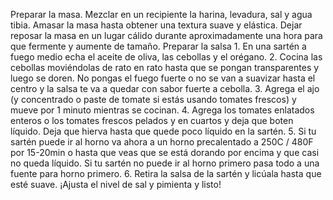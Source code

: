 Preparar la masa.
    Mezclar en un recipiente la harina, levadura, sal y agua tibia.
    Amasar la masa hasta obtener una textura suave y elástica.
    Dejar reposar la masa en un lugar cálido durante aproximadamente una hora para que fermente y aumente de tamaño.
Preparar la salsa 
       1. En una sartén a fuego medio echa el aceite de oliva, las cebollas y el orégano.
       2. Cocina las cebollas moviéndolas de rato en rato hasta que se pongan transparentes y luego se doren. No pongas el fuego fuerte o no se van a suavizar hasta el centro y la salsa te va a quedar con sabor fuerte a cebolla.
       3. Agrega el ajo (y concentrado o paste de tomate si estás usando tomates frescos) y mueve por 1 minuto mientras se cocinan.
       4. Agrega los tomates enlatados enteros o los tomates frescos pelados y en cuartos y deja que boten líquido. Deja que hierva hasta que quede poco líquido en la sartén.
       5. Si tu sartén puede ir al horno va ahora a un horno precalentado a 250C / 480F por 15-20min o hasta que veas que se está dorando por encima y que casi no queda líquido. Si tu sartén no puede ir al horno primero pasa todo a una fuente para horno primero.
       6. Retira la salsa de la sartén y licúala hasta que esté suave. ¡Ajusta el nivel de sal y pimienta y listo!